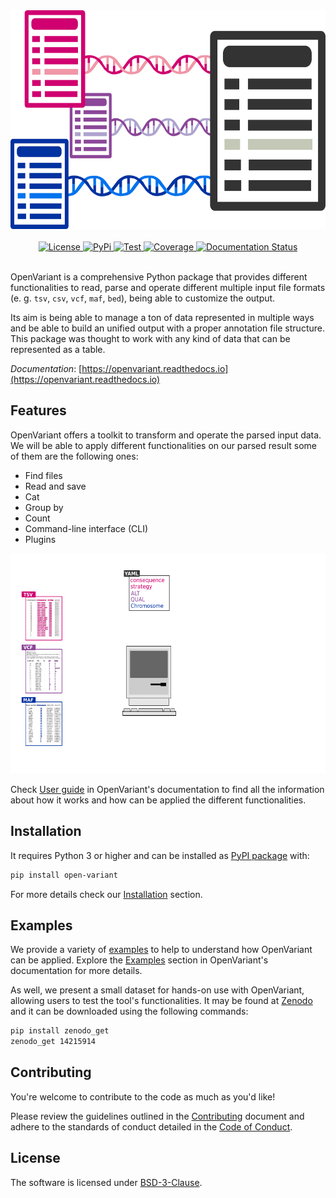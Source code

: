 <div align="center">
    <a href="https://openvariant.readthedocs.io/">
      <img src="https://github.com/bbglab/openvariant/raw/master/logo.png" width="590" height="350">
    </a>
    <br>
    <br>
  	<a href="https://opensource.org/licenses/BSD-3-Clause">
  		<img alt="License" src="https://img.shields.io/github/license/bbglab/openvariant">
  	</a>
  	<a href="https://pypi.org/project/open-variant/">
  		<img alt="PyPi" src="https://img.shields.io/pypi/v/open-variant">
  	</a>
     <a href="https://github.com/bbglab/openvariant/actions/workflows/openvariant_tester.yml">
         <img alt="Test" src="https://github.com/bbglab/openvariant/actions/workflows/openvariant_tester.yml/badge.svg">
     </a>
    <a href="https://codecov.io/gh/bbglab/openvariant" > 
        <img alt="Coverage" src="https://codecov.io/gh/bbglab/openvariant/branch/develop/graph/badge.svg?token=N6HUMWS9U5"/> 
    </a>
  	<a href="https://openvariant.readthedocs.io/en/latest/?badge=latest">
  		<img alt="Documentation Status" src="https://readthedocs.org/projects/openvariant/badge/?version=latest">
  	</a>
    <br>
    <br>
</div>

OpenVariant is a comprehensive Python package that provides different functionalities to read, parse and operate
different multiple input file formats (e. g. ``tsv``, ``csv``, ``vcf``, ``maf``, ``bed``), being able to customize the output.

Its aim is being able to manage a ton of data represented in multiple ways and be able to build an unified output with 
a proper annotation file structure. This package was thought to work with any kind of data that can be represented 
as a table.

_Documentation_: [https://openvariant.readthedocs.io](https://openvariant.readthedocs.io)

## Features

OpenVariant offers a toolkit to transform and operate the parsed input data. We will be able to apply different 
functionalities on our parsed result some of them are the following ones:

- Find files
- Read and save
- Cat
- Group by
- Count
- Command-line interface (CLI)
- Plugins

<div align="center">
  <a href="https://openvariant.readthedocs.io/en/latest/user_guide.html">
    <img src="https://github.com/bbglab/openvariant/raw/master/workflow.gif" width="600" height="352">
  </a>
</div>

Check [User guide](https://openvariant.readthedocs.io/en/latest/user_guide.html) in OpenVariant's documentation to find all the information about how it works 
and how can be applied the different functionalities.  

## Installation

It requires Python 3 or higher and can be installed as [PyPI package](https://pypi.org/project/open-variant/) with:

```bash
pip install open-variant
```

For more details check our [Installation](https://openvariant.readthedocs.io/en/latest/installation.html) section.

## Examples

We provide a variety of [examples](https://github.com/bbglab/openvariant/tree/master/examples) to help to understand how OpenVariant can be applied. Explore the 
[Examples](https://openvariant.readthedocs.io/en/latest/examples.html) section in OpenVariant's documentation for more details.

As well, we present a small dataset for hands-on use with OpenVariant, allowing users to test the tool's functionalities. It may be found at [Zenodo](https://zenodo.org/records/14215914) and it can be downloaded using the following commands:
```bash
pip install zenodo_get                      
zenodo_get 14215914
```

## Contributing

You're welcome to contribute to the code as much as you'd like!

Please review the guidelines outlined in the [Contributing](https://github.com/bbglab/openvariant/blob/master/CONTRIBUTING.md) document and adhere to the standards of conduct detailed in the [Code of Conduct](https://github.com/bbglab/openvariant/blob/master/CODE_OF_CONDUCT.md).

## License

The software is licensed under [BSD-3-Clause](https://github.com/bbglab/openvariant/blob/master/LICENSE).
